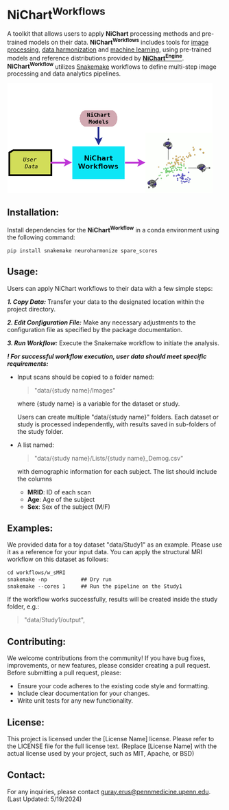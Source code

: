 # **NiChart<sup>Workflows</sup>** 

A toolkit that allows users to apply **NiChart** processing methods and pre-trained models on their data.  **NiChart<sup>Workflows</sup>** includes tools for [image processing](https://neuroimagingchart.com/components/#Image%20Processing), [data harmonization](https://neuroimagingchart.com/components/#Harmonization) and [machine learning](https://neuroimagingchart.com/components/#Machine%20Learning), using pre-trained models and reference distributions provided by [**NiChart<sup>Engine</sup>**](https://github.com/gurayerus/NiChart_Engine). **NiChart<sup>Workflow</sup>** utilizes [Snakemake](https://snakemake.github.io) workflows to define multi-step image processing and data analytics pipelines.

![Workflow Diagram](docs/NiChart_Flowchart_Level1B_v2.png)

## Installation:

Install dependencies for the **NiChart<sup>Workflow</sup>** in a conda environment using the following command:

```console
pip install snakemake neuroharmonize spare_scores
```

## Usage:

Users can apply NiChart workflows to their data with a few simple steps:

***1. Copy Data:*** Transfer your data to the designated location within the project directory.

***2. Edit Configuration File:*** Make any necessary adjustments to the configuration file as specified by the package documentation.

***3. Run Workflow:*** Execute the Snakemake workflow to initiate the analysis.

***! For successful workflow execution, user data should meet specific requirements:***

- Input scans should be copied to a folder named:
  
  > "data/{study name}/Images"
  
  where {study name} is a variable for the dataset or study.
  
  Users can create multiple "data/{study name}" folders. Each dataset or study is processed independently, with results saved in sub-folders of the study folder.
  
- A list named:
  
  > "data/{study name}/Lists/{study name}_Demog.csv"
  
  with demographic information for each subject. The list should include the columns
  
    * **MRID**: ID of each scan
    * **Age**: Age of the subject
    * **Sex**: Sex of the subject (M/F)

## Examples:

We provided data for a toy dataset "data/Study1" as an example. Please use it as a reference for your input data. You can apply the structural MRI workflow on this dataset as follows:

```console
cd workflows/w_sMRI
snakemake -np           ## Dry run
snakemake --cores 1     ## Run the pipeline on the Study1
```
If the workflow works successfully, results will be created inside the study folder, e.g.:

> "data/Study1/output",

## Contributing:

We welcome contributions from the community! If you have bug fixes, improvements, or new features, please consider creating a pull request. Before submitting a pull request, please:

- Ensure your code adheres to the existing code style and formatting.
- Include clear documentation for your changes.
- Write unit tests for any new functionality.

## License:

This project is licensed under the [License Name] license. Please refer to the LICENSE file for the full license text. (Replace [License Name] with the actual license used by your project, such as MIT, Apache, or BSD)


## Contact:

For any inquiries, please contact guray.erus@pennmedicine.upenn.edu. (Last Updated: 5/19/2024)

